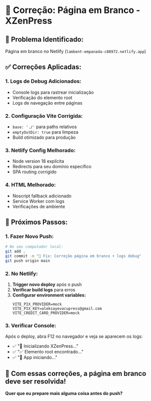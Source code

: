 # 🔧 Correção: Página em Branco - XZenPress

## 🎯 **Problema Identificado:**
Página em branco no Netlify (`lambent-empanada-c88972.netlify.app`)

## ✅ **Correções Aplicadas:**

### **1. Logs de Debug Adicionados:**
- Console logs para rastrear inicialização
- Verificação do elemento root
- Logs de navegação entre páginas

### **2. Configuração Vite Corrigida:**
- `base: './'` para paths relativos
- `emptyOutDir: true` para limpeza
- Build otimizado para produção

### **3. Netlify Config Melhorado:**
- Node version 18 explícita
- Redirects para seu domínio específico
- SPA routing corrigido

### **4. HTML Melhorado:**
- Noscript fallback adicionado
- Service Worker com logs
- Verificações de ambiente

## 🚀 **Próximos Passos:**

### **1. Fazer Novo Push:**
```bash
# No seu computador local:
git add .
git commit -m "🔧 Fix: Correção página em branco + logs debug"
git push origin main
```

### **2. No Netlify:**
1. **Trigger novo deploy** após o push
2. **Verificar build logs** para erros
3. **Configurar environment variables:**
   ```
   VITE_PIX_PROVIDER=mock
   VITE_PIX_KEY=aleksayevacupress@gmail.com
   VITE_CREDIT_CARD_PROVIDER=mock
   ```

### **3. Verificar Console:**
Após o deploy, abra F12 no navegador e veja se aparecem os logs:
- ✅ "🔧 Inicializando XZenPress..."
- ✅ "✅ Elemento root encontrado..."
- ✅ "🚀 App iniciando..."

## 🎯 **Com essas correções, a página em branco deve ser resolvida!**

**Quer que eu prepare mais alguma coisa antes do push?**